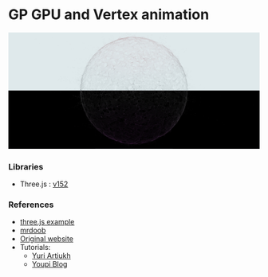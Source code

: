 # GP GPU and Vertex animation

![screenshot](src/assets/screenshot.jpeg)

### Libraries
- Three.js : [v152](https://unpkg.com/browse/three@0.152.0/)

### References
- [three.js example](https://threejs.org/examples/?q=gpg#webgl_gpgpu_birds)
- [mrdoob](https://mrdoob.com/lab/javascript/webgl/particles/particles_zz85.html)
- [Original website](https://visualdata.org/partfemale)
- Tutorials:
    - [Yuri Artiukh](https://www.youtube.com/watch?v=oLH00MXTqNg&list=PLswdBLT9llbi7arATKwvAaJOAvE_HhWCy&index=10)
    - [Youpi Blog](https://barradeau.com/blog/?p=621)
